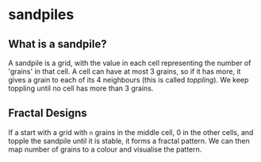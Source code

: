 # sandpiles

## What is a sandpile?

A sandpile is a grid, with the value in each cell representing the number of 'grains' in that cell.
A cell can have at most 3 grains, so if it has more, it gives a grain to each of its 4 neighbours (this is called *toppling*).
We keep toppling until no cell has more than 3 grains.

## Fractal Designs

If a start with a grid with `n` grains in the middle cell, 0 in the other cells, and topple the sandpile until it is stable, it forms a fractal pattern.
We can then map number of grains to a colour and visualise the pattern.

